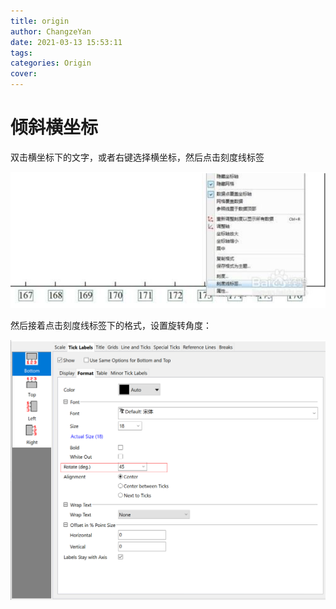```yaml
---
title: origin
author: ChangzeYan
date: 2021-03-13 15:53:11
tags: 
categories: Origin
cover:
---
```


# 倾斜横坐标
双击横坐标下的文字，或者右键选择横坐标，然后点击刻度线标签

![双击横坐标](https://github.com/ChangzeYan/ChangzeYan.github.io/raw/hexo/source/pic/origin-scale1.png)

然后接着点击刻度线标签下的格式，设置旋转角度：

![双击横坐标](https://github.com/ChangzeYan/ChangzeYan.github.io/raw/hexo/source/pic/origin-scale2.png)